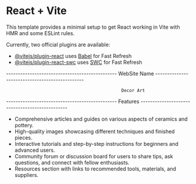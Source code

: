 # React + Vite

This template provides a minimal setup to get React working in Vite with HMR and some ESLint rules.

Currently, two official plugins are available:

- [@vitejs/plugin-react](https://github.com/vitejs/vite-plugin-react/blob/main/packages/plugin-react/README.md) uses [Babel](https://babeljs.io/) for Fast Refresh
- [@vitejs/plugin-react-swc](https://github.com/vitejs/vite-plugin-react-swc) uses [SWC](https://swc.rs/) for Fast Refresh


----------------------------------------------- WebSite Name -----------------------------------------------

                                                Decor Art

----------------------------------------------- Features -----------------------------------------------

- Comprehensive articles and guides on various aspects of ceramics and pottery.
- High-quality images showcasing different techniques and finished pieces.
- Interactive tutorials and step-by-step instructions for beginners and advanced users.
- Community forum or discussion board for users to share tips, ask questions, and connect with fellow enthusiasts.
- Resources section with links to recommended tools, materials, and suppliers.
